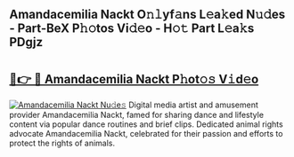 ## Amandacemilia Nackt O𝚗𝚕yf𝚊ns L𝚎a𝚔ed N𝚞𝚍es - Part-BeX P𝚑𝚘tos Vi𝚍𝚎o - H𝚘𝚝 Part L𝚎a𝚔s PDgjz

# <h2><a href="http://kf8b36e.oniu.top/?m=Amandacemilia+Nackt">🔗👉 🔴 Amandacemilia Nackt P𝚑ot𝚘𝚜 V𝚒d𝚎o</a></h2>

[![Amandacemilia Nackt Nu𝚍e𝚜](https://i.imgur.com/0qMVB7G.gif)](http://kf8b36e.oniu.top/?m=Amandacemilia+Nackt)
Digital media artist and amusement provider Amandacemilia Nackt, famed for sharing dance and lifestyle content via popular dance routines and brief clips. Dedicated animal rights advocate Amandacemilia Nackt, celebrated for their passion and efforts to protect the rights of animals.  
